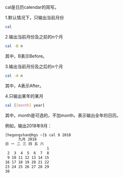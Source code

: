 cal是日历calendar的简写。

1.默认情况下，只输出当前月份

```bash
cal
```

2.输出当前月份及之前的n个月

```bash
cal -B n
```
其中，B表示Before。

3.输出当前月份及之后的n个月

```bash
cal -A n
```
其中，A表示After。

4.只输出某年的某月

```bash
cal [[month] year]
```
其中，month是可选的，不加month，表示输出全年的日历。

例如，输出2018年9月：

```bash
[hegongshan@hgs ~]$ cal 9 2018
      九月 2018         
日 一 二 三 四 五 六  
                   1  
 2  3  4  5  6  7  8  
 9 10 11 12 13 14 15  
16 17 18 19 20 21 22  
23 24 25 26 27 28 29  
30  
```
